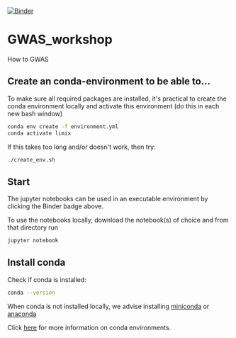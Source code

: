[![Binder](https://mybinder.org/badge_logo.svg)](https://mybinder.org/v2/gh/picla/GWAS_workshop_CK/master)

# GWAS_workshop
How to GWAS

## Create an conda-environment to be able to...


To make sure all required packages are installed, it's practical to create the conda environment locally
and activate this environment (do this in each new bash window)

```bash
conda env create -f environment.yml
conda activate limix
```

If this takes too long and/or doesn't work, then try:
```bash
./create_env.sh
```

## Start
The jupyter notebooks can be used in an executable environment by clicking the Binder badge above.

To use the notebooks locally, download the notebook(s) of choice and from that directory run

```bash
jupyter notebook
```


## Install conda

Check if conda is installed:

```bash
conda --version
```

When conda is not installed locally, we advise installing [miniconda](https://docs.conda.io/projects/miniconda/en/latest/) or [anaconda](https://www.anaconda.com/distribution/) 


Click [here](https://docs.conda.io/projects/conda/en/latest/user-guide/tasks/manage-environments.html#sharing-an-environment) for more information on conda environments.



